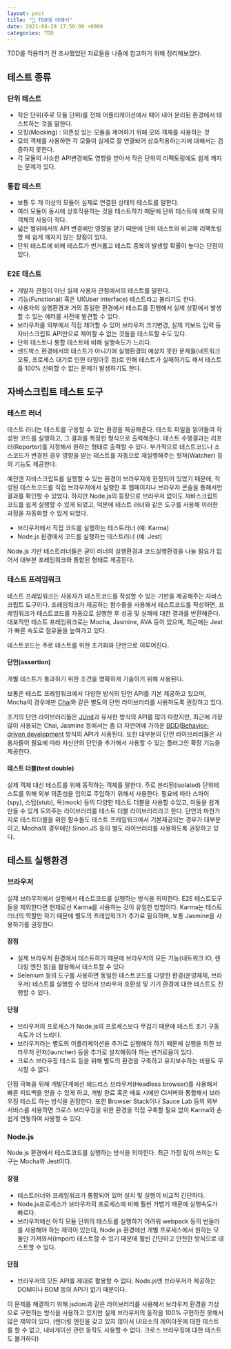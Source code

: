 ```yaml
---
layout: post
title: "🧮 TDD에 대해서"
date: 2021-08-28 17:50:00 +0900
categories: TDD
---
```


TDD를 적용하기 전 조사했었던 자료들을 나중에 참고하기 위해 정리해보았다.

## 테스트 종류

### 단위 테스트

- 작은 단위(주로 모듈 단위)를 전체 어플리케이션에서 떼어 내어 분리된 환경에서 테스트하는 것을 말한다.
- 모킹(Mocking) : 의존성 있는 모듈을 제어하기 위해 모의 객체를 사용하는 것
- 모의 객체를 사용하면 각 모듈이 실제로 잘 연결되어 상호작용하는지에 대해서는 검증하지 못한다.
- 각 모듈의 사소한 API변경에도 영향을 받아서 작은 단위의 리팩토링에도 쉽게 깨지는 문제가 있다.

### 통합 테스트

- 보통 두 개 이상의 모듈이 실제로 연결된 상태의 테스트를 말한다.
- 여러 모듈이 동시에 상호작용하는 것을 테스트하기 때문에 단위 테스트에 비해 모의 객체의 사용이 적다.
- 넓은 범위에서의 API 변경에만 영향을 받기 때문에 단위 테스트와 비교해 리팩토링할 때 쉽게 깨지지 않는 장점이 있다.
- 단위 테스트에 비해 테스트가 번거롭고 테스트 중복이 발생할 확률이 높다는 단점이 있다.

### E2E 테스트

- 개발자 관점이 아닌 실제 사용자 관점에서의 테스트를 말한다.
- 기능(Functional) 혹은 UI(User Interface) 테스트라고 불리기도 한다.
- 사용자의 실행환경과 거의 동일한 환경에서 테스트를 진행해서 실제 상황에서 발생할 수 있는 에러를 사전에 발견할 수 있다.
- 브라우저를 외부에서 직접 제어할 수 있어 브라우저 크기변경, 실제 키보드 입력 등 자바스크립트 API만으로 제어할 수 없는 것들을 테스트할 수도 있다.
- 단위 테스트나 통합 테스트에 비해 실행속도가 느리다.
- 샌드박스 환경에서의 테스트가 아니기에 실행환경의 예상치 못한 문제들(네트워크 오류, 프로세스 대기로 인한 타임아웃 등)로 인해 테스트가 실패하기도 해서 테스트를 100% 신뢰할 수 없는 문제가 발생하기도 한다.

## 자바스크립트 테스트 도구

### 테스트 러너

테스트 러너는 테스트를 구동할 수 있는 환경을 제공해준다. 테스트 파일을 읽어들여 작성한 코드를 실행하고, 그 결과를 특정한 형식으로 출력해준다. 테스트 수행결과는 리포터(Reporter)를 지정해서 원하는 형태로 출력할 수 있다. 부가적으로 테스트코드나 소스코드가 변경된 경우 영향을 받는 테스트를 자동으로 재실행해주는 왓쳐(Watcher) 등의 기능도 제공한다.

예전엔 자바스크립트를 실행할 수 있는 환경이 브라우저에 한정되어 있었기 때문에, 작성된 테스트코드를 직접 브라우저에서 실행한 후 웹페이지나 브라우저 콘솔을 통해서만 결과를 확인할 수 있었다. 하지만 Node.js의 등장으로 브라우저 없이도 자바스크립트 코드를 쉽게 실행할 수 있게 되었고, 덕분에 테스트 러너와 같은 도구를 사용해 이러한 과정을 자동화할 수 있게 되었다.

- 브라우저에서 직접 코드를 실행하는 테스트러너 (예: Karma)
- Node.js 환경에서 코드를 실행하는 테스트러너 (예: Jest)

Node.js 기반 테스트러너들은 굳이 러너의 실행환경과 코드실행환경을 나눌 필요가 없어서 대부분 프레임워크와 통합된 형태로 제공된다.

### 테스트 프레임워크

테스트 프레임워크는 사용자가 테스트코드를 작성할 수 있는 기반을 제공해주는 자바스크립트 도구이다.  프레임워크가 제공하는 함수들을 사용해서 테스트코드를 작성하면, 프레임워크가 테스트코드를 자동으로 실행한 후 성공 및 실패에 대한 결과를 반환해준다. 대포적인 테스트 프레임워크로는 Mocha, Jasmine, AVA 등이 있으며, 최근에는 Jest가 빠른 속도로 점유율을 높여가고 있다.

테스트코드는 주로 테스트를 위한 초기화와 단언으로 이루어진다.

#### 단언(assertion)

개별 테스트가 통과하기 위한 조건을 명확하게 기술하기 위해 사용된다. 

보통은 테스트 프레임워크에서 다양한 방식의 단언 API를 기본 제공하고 있으며, Mocha의 경우에만 [Chai](https://www.chaijs.com/)와 같은 별도의 단언 라이브러리를 사용하도록 권장하고 있다.

초기의 단언 라이브러리들은 [JUnit](https://junit.org/junit5/)과 유사한 방식의 API를 많이 따랐지만, 최근에 가장 많이 사용되는 Chai, Jasmine 등에서는 좀 더 자연어에 가까운 [BDD(Behavior-driven development](https://en.wikipedia.org/wiki/Behavior-driven_development) 방식의 API가 사용된다. 또한 대부분의 단언 라이브러리들은 사용자들이 필요에 따라 자신만의 단언을 추가해서 사용할 수 있는 플러그인 확장 기능을 제공한다.

#### 테스트 더블(test double)

실제 객체 대신 테스트를 위해 동작하는 객체를 말한다. 주로 분리된(isolated) 단위테스트를 위해 외부 의존성을 임의로 주입하기 위해서 사용한다. 필요에 따라 스파이(spy), 스텁(stub), 목(mock) 등의 다양한 테스트 더블을 사용할 수있고, 이들을 쉽게 만들 수 있게 도와주는 라이브러리를 테스트 더블 라이브러리라고 한다. 단언과 마찬가지로 테스트더블을 위한 함수들도 테스트 프레임워크에서 기본제공되는 경우가 대부분이고, Mocha의 경우에만 Sinon.JS 등의 별도 라이브러리를 사용하도록 권장하고 있다. 

## 테스트 실행환경

### 브라우저

실제 브라우저에서 실행해서 테스트코드를 실행하는 방식을 의미한다. E2E 테스트도구들을 제외한다면 현재로선 Karma를 사용하는 것이 유일한 방법이다. Karma는 테스트러너의 역할만 하기 때문에 별도의 프레임워크가 추가로 필요하며, 보통 Jasmine을 사용하기를 권장한다.

#### 장점

- 실제 브라우저 환경에서 테스트하기 때문에 브라우저의 모든 기능(네트워크 IO, 렌더링 엔진 등)을 활용해서 테스트할 수 있다
- Selenium 등의 도구를 사용하면 동일한 테스트코드를 다양한 환경(운영체제, 브라우저) 테스트를 실행할 수 있어서 브라우저 호환성 및 기기 환경에 대한 테스트도 진행할 수 있다.

#### 단점

- 브라우저의 프로세스가 Node.js의 프로세스보다 무겁기 때문에 테스트 초기 구동속도가 더 느리다.
- 브라우저라는 별도의 어플리케이션을 추가로 실행해야 하기 때문에 실행을 위한 브라우저 런처(launcher) 등을 추가로 설치해줘야 하는 번거로움이 있다.
- 크로스 브라우징 테스트 등을 위해 별도의 환경을 구축하고 유지보수하는 비용도 무시할 수 없다.

단점 극복을 위해 개발단계에선 헤드리스 브라우저(Headless browser)를 사용해서 빠른 피드백을 얻을 수 있게 하고, 개발 완료 혹은 배포 시에만 CI서버와 통합해서 브라우징 테스트 하는 방식을 권장한다. 또한 Browser Stack이나 Sauce Lab 등의 외부 서비스를 사용하면 크로스 브라우징을 위한 환경을 직접 구축할 필요 없이 Karma와 손쉽게 연동하여 사용할 수 있다.

### Node.js

Node.js 환경에서 테스트코드를 실행하는 방식을 의미한다. 최근 가장 많이 쓰이는 도구는 Mocha와 Jest이다. 

#### 장점

- 테스트러너와 프레임워크가 통합되어 있어 설치 및 실행이 비교적 간단하다.
- Node.js프로세스가 브라우저의 프로세스에 비해 훨씬 가볍기 때문에 실행속도가 빠르다.
- 브라우저에선 아직 모듈 단위의 테스트를 실행하기 어려워 webpack 등의 번들러를 사용해야 하는 제약이 있는데, Node.js 환경에선 개별 프로세스에서 원하는 모듈만 가져와서(import) 테스트할 수 있기 때문에 훨씬 간단하고 안전한 방식으로 테스트할 수 있다.

#### 단점

- 브라우저의 모든 API를 제대로 활용할 수 없다. Node.js엔 브라우저가 제공하는 DOM이나 BOM 등의 API가 없기 때문이다.

이 문제를 해결하기 위해 jsdom과 같은 라이브러리를 사용해서 브라우저 환경을 가상으로 구현하는 방식을 사용하고 있지만 실제 브라우저의 동작을 100% 구현하진 못해서 많은 제약이 있다. (렌더링 엔진을 갖고 있지 않아서 UI요소의 레이아웃에 대한 테스트를 할 수 없고, 내비게이션 관련 동작도 사용할 수 없다. 크로스 브라우징에 대한 테스트도 불가하다)